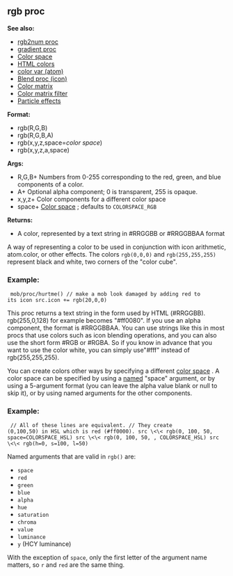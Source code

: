 ## rgb proc
**See also:**
+   [rgb2num proc](/ref/proc/rgb2num.md) 
+   [gradient proc](/ref/proc/gradient.md) 
+   [Color space](/ref/%7B%7Bappendix%7D%7D/color-space.md) 
+   [HTML colors](/ref/%7B%7Bappendix%7D%7D/html-colors.md) 
+   [color var (atom)](/ref/atom/var/color.md) 
+   [Blend proc (icon)](/ref/icon/proc/Blend.md) 
+   [Color matrix](/ref/%7Bnotes%7D/color-matrix.md) 
+   [Color matrix filter](/ref/%7Bnotes%7D/filters/color.md) 
+   [Particle effects](/ref/%7Bnotes%7D/particles.md) 
<!-- -->
**Format:**
+   rgb(R,G,B)
+   rgb(R,G,B,A)
+   rgb(x,y,z,space=*color space*)
+   rgb(x,y,z,a,space)
<!-- -->
**Args:**
+   R,G,B+ Numbers from 0-255 corresponding to the red, green, and blue
    components of a color.
+   A+ Optional alpha component; 0 is transparent, 255 is opaque.
+   x,y,z+ Color components for a different color space
+   space+ [Color space](/ref/%7B%7Bappendix%7D%7D/color-space.md) ; defaults
    to `COLORSPACE_RGB`
<!-- -->
**Returns:**
+   A color, represented by a text string in #RRGGBB or #RRGGBBAA format


A way of representing a color to be used in conjunction with
icon arithmetic, atom.color, or other effects. The colors `rgb(0,0,0)`
and `rgb(255,255,255)` represent black and white, two corners of the
\"color cube\".
### Example:

```
 mob/proc/hurtme() // make a mob look damaged by adding red to
its icon src.icon += rgb(20,0,0) 
```
 

This proc returns a
text string in the form used by HTML (#RRGGBB). rgb(255,0,128) for
example becomes \"#ff0080\". If you use an alpha component, the format
is #RRGGBBAA. You can use strings like this in most procs that use
colors such as icon blending operations, and you can also use the short
form #RGB or #RGBA. So if you know in advance that you want to use the
color white, you can simply use\"#fff\" instead of rgb(255,255,255).


You can create colors other ways by specifying a different
[color space](/ref/%7B%7Bappendix%7D%7D/color-space.md) . A color space can be
specified by using a [named](/ref/proc/arguments/named.md) \"space\" argument,
or by using a 5-argument format (you can leave the alpha value blank or
null to skip it), or by using named arguments for the other components.
### Example:

```
 // All of these lines are equivalent. // They create
(0,100,50) in HSL which is red (#ff0000). src \<\< rgb(0, 100, 50,
space=COLORSPACE_HSL) src \<\< rgb(0, 100, 50, , COLORSPACE_HSL) src
\<\< rgb(h=0, s=100, l=50) 
```
 

Named arguments that are
valid in `rgb()` are:
-   `space`
-   `red`
-   `green`
-   `blue`
-   `alpha`
-   `hue`
-   `saturation`
-   `chroma`
-   `value`
-   `luminance`
-   `y` (HCY luminance)


With the exception of `space`, only the first letter of the
argument name matters, so `r` and `red` are the same thing.